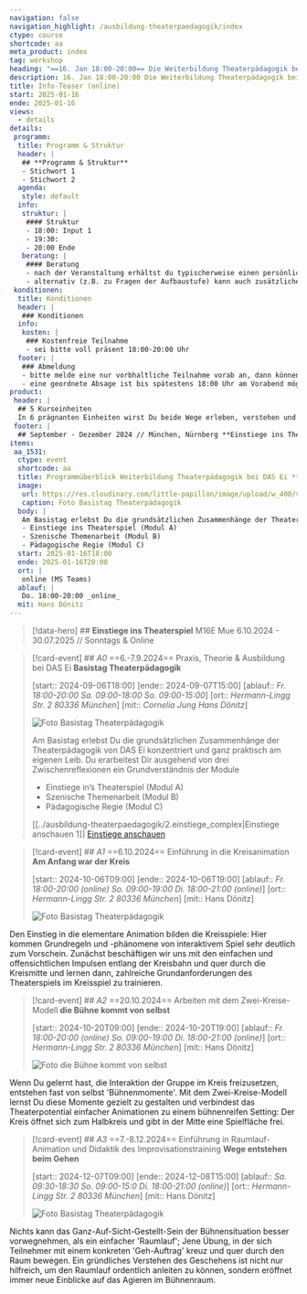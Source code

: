 ```yaml
---
navigation: false
navigation_highlight: /ausbildung-theaterpaedagogik/index
ctype: course
shortcode: aa
meta_product: index
tag: workshop
heading: "==16. Jan 18:00-20:00== Die Weiterbildung Theaterpädagogik bei DAS Ei **Info-Teaser (online)**"
description: 16. Jan 18:00-20:00 Die Weiterbildung Theaterpädagogik bei DAS Ei
title: Info-Teaser (online)
start: 2025-01-16
ende: 2025-01-16
views:
  - details
details:
 programm:
  title: Programm & Struktur
  header: |
   ## **Programm & Struktur**
   - Stichwort 1
   - Stichwort 2
  agenda:
   style: default
  info:
   struktur: |
    #### Struktur
    - 18:00: Input 1
    - 19:30: 
    - 20:00 Ende
   beratung: |
    #### Beratung
    - nach der Veranstaltung erhältst du typischerweise einen persönlich auf dich zugeschnittenen Verlauf zur Weiterbildung DAS Ei
    - alternativ (z.B. zu Fragen der Aufbaustufe) kann auch zusätzliche Beratung vereinbart werden
 konditionen:
  title: Konditionen
  header: | 
   ### Konditionen
  info:
   kosten: |
    ### Kostenfreie Teilnahme
    - sei bitte voll präsent 18:00-20:00 Uhr
  footer: |
   ### Abmeldung
   - bitte melde eine nur vorbhaltliche Teilnahme vorab an, dann können wir damit besser umgehen
   - eine geordnete Absage ist bis spätestens 18:00 Uhr am Vorabend möglich
product:
 header: |
  ## 5 Kurseinheiten
  In 6 prägnanten Einheiten wirst Du beide Wege erleben, verstehen und selber anleiten: Du lernst die Methoden, die Leitungshaltung und typische Abläufe. Egal, welche Vorerfahrungen Du mitbringst sind wir sicher, dass Du dabei viel mitnehmen wirst.
 footer: |
  ## September - Dezember 2024 // München, Nürnberg **Einstiege ins Theaterspiel**
items: 
 aa_1531:
  ctype: event
  shortcode: aa
  title: Programmüberblick Weiterbildung Theaterpädagogik bei DAS Ei **Info-Teaser (online)**
  image: 
   url: https://res.cloudinary.com/little-papillon/image/upload/w_400/v1676101506/dasei/700_dasei2022_I8A7903_cvtigl.jpg
   caption: Foto Basistag Theaterpädagogik
  body: |
   Am Basistag erlebst Du die grundsätzlichen Zusammenhänge der Theaterpädagogik von DAS Ei konzentriert und ganz praktisch am eigenen Leib. Du erarbeitest Dir ausgehend von drei Zwischenreflexionen ein Grundverständnis der Module
   - Einstiege ins Theaterspiel (Modul A)
   - Szenische Themenarbeit (Modul B)
   - Pädagogische Regie (Modul C)
  start: 2025-01-16T18:00
  ende: 2025-01-16T20:00
  ort: |
   online (MS Teams)
  ablauf: |
   Do. 18:00-20:00 _online_
  mit: Hans Dönitz
---
```

> [!data-hero] ## **Einstiege ins Theaterspiel** M16E Mue 6.10.2024 - 30.07.2025 // Sonntags & Online

> [!card-event] ## _A0_ ==6.-7.9.2024== Praxis, Theorie & Ausbildung bei DAS Ei **Basistag Theaterpädagogik**
> 
> [start:: 2024-09-06T18:00]
> [ende:: 2024-09-07T15:00]
> [ablauf:: _Fr. 18:00-20:00_  _Sa. 09:00-18:00_  _So. 09:00-15:00_]
> [ort:: _Hermann-Lingg Str. 2_  _80336 München_]
> [mit:: _Cornelia Jung_  _Hans Dönitz_] 
> 
> ![Foto Basistag Theaterpädagogik](https://res.cloudinary.com/little-papillon/image/upload/w_400/v1676101506/dasei/700_dasei2022_I8A7903_cvtigl.jpg)
> 
> Am Basistag erlebst Du die grundsätzlichen Zusammenhänge der Theaterpädagogik von DAS Ei konzentriert und ganz praktisch am eigenen Leib. Du erarbeitest Dir ausgehend von drei Zwischenreflexionen ein Grundverständnis der Module
> - Einstiege in’s Theaterspiel (Modul A) 
> - Szenische Themenarbeit (Modul B) 
> - Pädagogische Regie (Modul C)
> 
> [[../ausbildung-theaterpaedagogik/2.einstiege_complex|Einstiege anschauen 1]] [Einstiege anschauen](https://dasei.eu)

> [!card-event] ## _A1_ ==6.10.2024== Einführung in die Kreisanimation **Am Anfang war der Kreis** 
> 
> [start:: 2024-10-06T09:00]
> [ende:: 2024-10-06T19:00] 
> [ablauf:: _Fr. 18:00-20:00 (online)_  _So. 09:00-19:00_  _Di. 18:00-21:00 (online)_]
> [ort:: _Hermann-Lingg Str. 2_  _80336 München_]
> [mit:: Hans Dönitz]
> 
> ![Foto Basistag Theaterpädagogik](https://res.cloudinary.com/little-papillon/image/upload/w_400/v1594788813/dasei/am_anfang_war_der_kreis_s9qh5y.jpg)
> 
Den Einstieg in die elementare Animation bilden die Kreisspiele: Hier kommen Grundregeln und -phänomene von interaktivem Spiel sehr deutlich zum Vorschein. Zunächst beschäftigen wir uns mit den einfachen und offensichtlichen Impulsen entlang der Kreisbahn und quer durch die Kreismitte und lernen dann, zahlreiche Grundanforderungen des Theaterspiels im Kreisspiel zu trainieren. 

> [!card-event] ## _A2_ ==20.10.2024== Arbeiten mit dem Zwei-Kreise-Modell **die Bühne kommt von selbst**
> 
> [start:: 2024-10-20T09:00]
> [ende:: 2024-10-20T19:00]
> [ablauf:: _Fr. 18:00-20:00 (online)_  _So. 09:00-19:00_  _Di. 18:00-21:00 (online)_]
> [ort:: _Hermann-Lingg Str. 2_  _80336 München_]
> [mit:: Hans Dönitz]
> 
> ![Foto die Bühne kommt von selbst](https://res.cloudinary.com/little-papillon/image/upload/w_400/v1676100503/dasei/377_dasei2022_I8A6515_p6aee7.jpg)
> 
Wenn Du gelernt hast, die Interaktion der Gruppe im Kreis freizusetzen, entstehen fast von selbst 'Bühnenmomente'. Mit dem Zwei-Kreise-Modell lernst Du diese Momente gezielt zu gestalten und verbindest das Theaterpotential einfacher Animationen zu einem bühnenreifen Setting: Der Kreis öffnet sich zum Halbkreis und gibt in der Mitte eine Spielfläche frei.

> [!card-event] ## _A3_ ==7.-8.12.2024== Einführung in Raumlauf-Animation und Didaktik des Improvisationstraining **Wege entstehen beim Gehen**
> 
> [start:: 2024-12-07T09:00]
> [ende:: 2024-12-08T15:00]
> [ablauf:: _Sa. 09:30-18:30_ _So. 09:00-15:0_  _Di. 18:00-21:00 (online)_]
> [ort:: _Hermann-Lingg Str. 2_  _80336 München_]
> [mit:: Hans Dönitz]
> 
> ![Foto Basistag Theaterpädagogik](https://res.cloudinary.com/little-papillon/image/upload/w_400/v1676101054/dasei/wege_entstehen_beim_gehen.jpg)
> 
Nichts kann das Ganz-Auf-Sicht-Gestellt-Sein der Bühnensituation besser vorwegnehmen, als ein einfacher 'Raumlauf'; Jene Übung, in der sich Teilnehmer mit einem konkreten 'Geh-Auftrag' kreuz und quer durch den Raum bewegen. Ein gründliches Verstehen des Geschehens ist nicht nur hilfreich, um den Raumlauf ordentlich anleiten zu können, sondern eröffnet immer neue Einblicke auf das Agieren im Bühnenraum.

<!-- PUBLISH-FROM-HERE -->
